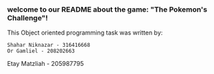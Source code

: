 ### welcome to our README about the game: "The Pokemon's Challenge"!

This Object oriented programming task was written by:

    Shahar Niknazar - 316416668
    Or Gamliel - 208202663




Etay Matzliah - 205987795
